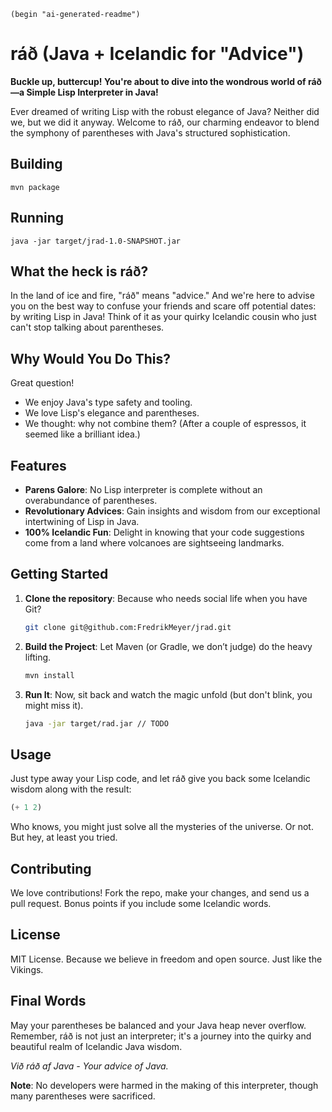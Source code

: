 `(begin "ai-generated-readme")`

# ráð (Java + Icelandic for "Advice")

**Buckle up, buttercup! You're about to dive into the wondrous world of ráð—a Simple Lisp Interpreter in Java!**

Ever dreamed of writing Lisp with the robust elegance of Java? Neither did we, but we did it anyway. Welcome to ráð, our charming endeavor to blend the symphony of parentheses with Java's structured sophistication.

## Building

```
mvn package
```

## Running

```
java -jar target/jrad-1.0-SNAPSHOT.jar
```

## What the heck is ráð?

In the land of ice and fire, "ráð" means "advice." And we're here to advise you on the best way to confuse your friends and scare off potential dates: by writing Lisp in Java! Think of it as your quirky Icelandic cousin who just can't stop talking about parentheses.

## Why Would You Do This?

Great question!
- We enjoy Java's type safety and tooling.
- We love Lisp's elegance and parentheses.
- We thought: why not combine them? (After a couple of espressos, it seemed like a brilliant idea.)

## Features

- **Parens Galore**: No Lisp interpreter is complete without an overabundance of parentheses.
- **Revolutionary Advices**: Gain insights and wisdom from our exceptional intertwining of Lisp in Java.
- **100% Icelandic Fun**: Delight in knowing that your code suggestions come from a land where volcanoes are sightseeing landmarks.

## Getting Started

1. **Clone the repository**: Because who needs social life when you have Git?
   ```sh
   git clone git@github.com:FredrikMeyer/jrad.git
   ```

2. **Build the Project**: Let Maven (or Gradle, we don’t judge) do the heavy lifting.
   ```sh
   mvn install
   ```

3. **Run It**: Now, sit back and watch the magic unfold (but don't blink, you might miss it).
   ```sh
   java -jar target/rad.jar // TODO
   ```

## Usage

Just type away your Lisp code, and let ráð give you back some Icelandic wisdom along with the result:
```lisp
(+ 1 2)
```
Who knows, you might just solve all the mysteries of the universe. Or not. But hey, at least you tried.

## Contributing

We love contributions! Fork the repo, make your changes, and send us a pull request. Bonus points if you include some Icelandic words.

## License

MIT License. Because we believe in freedom and open source. Just like the Vikings.

## Final Words

May your parentheses be balanced and your Java heap never overflow. Remember, ráð is not just an interpreter; it's a journey into the quirky and beautiful realm of Icelandic Java wisdom.

*Við ráð af Java - Your advice of Java.*

**Note**: No developers were harmed in the making of this interpreter, though many parentheses were sacrificed.
